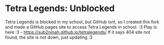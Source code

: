 # Tetra Legends: Unblocked
Tetra Legends is blocked in my school, but GitHub isnt, so I created this fork and made a GitHub pages site to access Tetra Legends in school. :3
Play is here :3 - https://sub2ninah.github.io/tetralegends/
If it says 404 site not found, the site is not down, just updating :3
